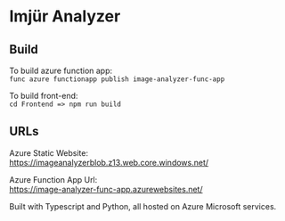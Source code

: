 # Imjür Analyzer

## Build

To build azure function app:\
`func azure functionapp publish image-analyzer-func-app`

To build front-end:\
`cd Frontend => npm run build`

## URLs

Azure Static Website:\
https://imageanalyzerblob.z13.web.core.windows.net/

Azure Function App Url:\
https://image-analyzer-func-app.azurewebsites.net/

Built with Typescript and Python, all hosted on Azure Microsoft services.
